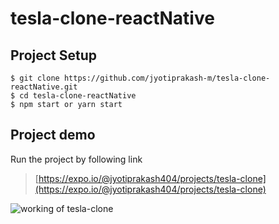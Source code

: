 # tesla-clone-reactNative

## Project Setup

```
$ git clone https://github.com/jyotiprakash-m/tesla-clone-reactNative.git 
$ cd tesla-clone-reactNative 
$ npm start or yarn start
```

## Project demo

Run the project by following link

> [https://expo.io/@jyotiprakash404/projects/tesla-clone](https://expo.io/@jyotiprakash404/projects/tesla-clone)

<img src="./assets/working.gif" alt="working of tesla-clone"/>

